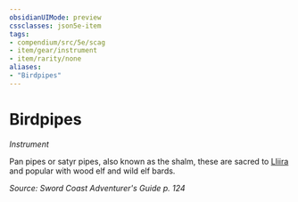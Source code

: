 ```yaml
---
obsidianUIMode: preview
cssclasses: json5e-item
tags:
- compendium/src/5e/scag
- item/gear/instrument
- item/rarity/none
aliases: 
- "Birdpipes"
---
```

# Birdpipes
*Instrument*  



Pan pipes or satyr pipes, also known as the shalm, these are sacred to [Lliira](/3-Mechanics/CLI/deities/faerunian-lliira-scag.md) and popular with wood elf and wild elf bards.

*Source: Sword Coast Adventurer's Guide p. 124*